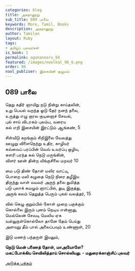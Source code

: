 ```yaml
---
categories: blog
title: அகநானூறு
sub_title: 089 பாலை
keywords: More, Tamil, Books
description: அகநானூறு
author: Tamilan
layout: Ruby
tags:
- தமிழ்ப் புலவர்கள்
is_book: 1
permalink: agananooru_94
featured: /images/noolkal_96_6.png
order: 94
nool_publiser: இசையினி குழுமம்
---
```



## 089 பாலை

தெறு கதிர் ஞாயிறு நடு நின்று காய்தலின்,  
உறு பெயல் வறந்த ஓடு தேர் நனந் தலை,  
உருத்து எழு குரல குடிஞைச் சேவல்,  
புல் சாய் விடரகம் புலம்ப, வரைய  
கல் எறி இசையின் இரட்டும் ஆங்கண், 5

சிள்வீடு கறங்கும் சிறிஇலை வேலத்து  
ஊழுறு விளைநெற்று உதிர, காழியர்  
கவ்வைப் பரப்பின் வெவ் உவர்ப்பு ஒழிய,  
களரி பரந்த கல் நெடு மருங்கின்,  
விளர் ஊன் தின்ற வீங்குசிலை மறவர் 10

மை படு திண் தோள் மலிர வாட்டி,  
பொறை மலி கழுதை நெடு நிரை தழீஇய  
திருந்து வாள் வயவர் அருந் தலை துமித்த  
படு புலாக் கமழும் ஞாட்பில், துடி இகுத்து,  
அருங் கலம் தெறுத்த பெரும் புகல் வலத்தர், 15

வில் கெழு குறும்பில் கோள் முறை பகுக்கும்  
கொல்லை இரும் புனம் நெடிய என்னாது,  
மெல்லென் சேவடி மெலிய ஏக  
வல்லுநள்கொல்லோ தானே தேம் பெய்து  
அளவுறு தீம் பால் அலைப்பவும் உண்ணாள், 20

இடு மணற் பந்தருள் இயலும்,

**நெடு மென் பணைத் தோள், மாஅயோளே?  
மகட்போக்கிய செவிலித்தாய் சொல்லியது. - மதுரைக்காஞ்சிப் புலவர்**

[அடுத்த பக்கம்](agananooru_95)